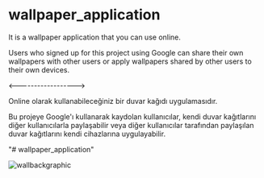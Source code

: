 # wallpaper_application



It is a wallpaper application that you can use online.

Users who signed up for this project using Google can share their own wallpapers with other users or apply wallpapers shared by other users to their own devices.


<------------------>


Online olarak kullanabileceğiniz bir duvar kağıdı uygulamasıdır.

Bu projeye Google'ı kullanarak kaydolan kullanıcılar, kendi duvar kağıtlarını diğer kullanıcılarla paylaşabilir veya diğer kullanıcılar tarafından paylaşılan duvar kağıtlarını kendi cihazlarına uygulayabilir.




"# wallpaper_application" 

![wallbackgraphic](https://user-images.githubusercontent.com/45879059/196043839-e520776e-666c-4845-ad6d-1dfe421642cd.png)
